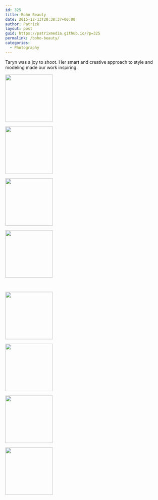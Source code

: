 ```yaml
---
id: 325
title: Boho Beauty
date: 2015-12-13T20:38:37+00:00
author: Patrick
layout: post
guid: https://patrixmedia.github.io/?p=325
permalink: /boho-beauty/
categories:
  - Photography
---
```

Taryn was a joy to shoot. Her smart and creative approach to style and modeling made our work inspiring.

<div id='gallery-27' class='gallery galleryid-325 gallery-columns-4 gallery-size-thumbnail'>
  <dl class='gallery-item'>
    <dt class='gallery-icon portrait'>
      <a href='https://patrixmedia.github.io/wp-content/uploads/2015/12/Taryn-8.jpg'><img width="150" height="150" src="https://patrixmedia.github.io/wp-content/uploads/2015/12/Taryn-8-150x150.jpg" class="attachment-thumbnail size-thumbnail" alt="" srcset="https://patrixmedia.github.io/wp-content/uploads/2015/12/Taryn-8-150x150.jpg 150w, https://patrixmedia.github.io/wp-content/uploads/2015/12/Taryn-8-180x180.jpg 180w, https://patrixmedia.github.io/wp-content/uploads/2015/12/Taryn-8-300x300.jpg 300w" sizes="(max-width: 150px) 100vw, 150px" /></a>
    </dt>
  </dl>
  
  <dl class='gallery-item'>
    <dt class='gallery-icon portrait'>
      <a href='https://patrixmedia.github.io/wp-content/uploads/2015/12/Taryn-5.jpg'><img width="150" height="150" src="https://patrixmedia.github.io/wp-content/uploads/2015/12/Taryn-5-150x150.jpg" class="attachment-thumbnail size-thumbnail" alt="" srcset="https://patrixmedia.github.io/wp-content/uploads/2015/12/Taryn-5-150x150.jpg 150w, https://patrixmedia.github.io/wp-content/uploads/2015/12/Taryn-5-180x180.jpg 180w, https://patrixmedia.github.io/wp-content/uploads/2015/12/Taryn-5-300x300.jpg 300w" sizes="(max-width: 150px) 100vw, 150px" /></a>
    </dt>
  </dl>
  
  <dl class='gallery-item'>
    <dt class='gallery-icon portrait'>
      <a href='https://patrixmedia.github.io/wp-content/uploads/2015/12/Taryn-1.jpg'><img width="150" height="150" src="https://patrixmedia.github.io/wp-content/uploads/2015/12/Taryn-1-150x150.jpg" class="attachment-thumbnail size-thumbnail" alt="" srcset="https://patrixmedia.github.io/wp-content/uploads/2015/12/Taryn-1-150x150.jpg 150w, https://patrixmedia.github.io/wp-content/uploads/2015/12/Taryn-1-180x180.jpg 180w, https://patrixmedia.github.io/wp-content/uploads/2015/12/Taryn-1-300x300.jpg 300w" sizes="(max-width: 150px) 100vw, 150px" /></a>
    </dt>
  </dl>
  
  <dl class='gallery-item'>
    <dt class='gallery-icon portrait'>
      <a href='https://patrixmedia.github.io/wp-content/uploads/2015/12/Taryn-1-2.jpg'><img width="150" height="150" src="https://patrixmedia.github.io/wp-content/uploads/2015/12/Taryn-1-2-150x150.jpg" class="attachment-thumbnail size-thumbnail" alt="" srcset="https://patrixmedia.github.io/wp-content/uploads/2015/12/Taryn-1-2-150x150.jpg 150w, https://patrixmedia.github.io/wp-content/uploads/2015/12/Taryn-1-2-180x180.jpg 180w, https://patrixmedia.github.io/wp-content/uploads/2015/12/Taryn-1-2-300x300.jpg 300w" sizes="(max-width: 150px) 100vw, 150px" /></a>
    </dt>
  </dl>
  
  <br style="clear: both" />
  
  <dl class='gallery-item'>
    <dt class='gallery-icon landscape'>
      <a href='https://patrixmedia.github.io/wp-content/uploads/2015/12/Taryn-15.jpg'><img width="150" height="150" src="https://patrixmedia.github.io/wp-content/uploads/2015/12/Taryn-15-150x150.jpg" class="attachment-thumbnail size-thumbnail" alt="" srcset="https://patrixmedia.github.io/wp-content/uploads/2015/12/Taryn-15-150x150.jpg 150w, https://patrixmedia.github.io/wp-content/uploads/2015/12/Taryn-15-180x180.jpg 180w, https://patrixmedia.github.io/wp-content/uploads/2015/12/Taryn-15-300x300.jpg 300w" sizes="(max-width: 150px) 100vw, 150px" /></a>
    </dt>
  </dl>
  
  <dl class='gallery-item'>
    <dt class='gallery-icon landscape'>
      <a href='https://patrixmedia.github.io/wp-content/uploads/2015/12/Taryn-16.jpg'><img width="150" height="150" src="https://patrixmedia.github.io/wp-content/uploads/2015/12/Taryn-16-150x150.jpg" class="attachment-thumbnail size-thumbnail" alt="" srcset="https://patrixmedia.github.io/wp-content/uploads/2015/12/Taryn-16-150x150.jpg 150w, https://patrixmedia.github.io/wp-content/uploads/2015/12/Taryn-16-180x180.jpg 180w, https://patrixmedia.github.io/wp-content/uploads/2015/12/Taryn-16-300x300.jpg 300w" sizes="(max-width: 150px) 100vw, 150px" /></a>
    </dt>
  </dl>
  
  <dl class='gallery-item'>
    <dt class='gallery-icon portrait'>
      <a href='https://patrixmedia.github.io/wp-content/uploads/2015/12/Taryn-13.jpg'><img width="150" height="150" src="https://patrixmedia.github.io/wp-content/uploads/2015/12/Taryn-13-150x150.jpg" class="attachment-thumbnail size-thumbnail" alt="" srcset="https://patrixmedia.github.io/wp-content/uploads/2015/12/Taryn-13-150x150.jpg 150w, https://patrixmedia.github.io/wp-content/uploads/2015/12/Taryn-13-180x180.jpg 180w, https://patrixmedia.github.io/wp-content/uploads/2015/12/Taryn-13-300x300.jpg 300w" sizes="(max-width: 150px) 100vw, 150px" /></a>
    </dt>
  </dl>
  
  <dl class='gallery-item'>
    <dt class='gallery-icon landscape'>
      <a href='https://patrixmedia.github.io/wp-content/uploads/2015/12/Taryn-17.jpg'><img width="150" height="150" src="https://patrixmedia.github.io/wp-content/uploads/2015/12/Taryn-17-150x150.jpg" class="attachment-thumbnail size-thumbnail" alt="" srcset="https://patrixmedia.github.io/wp-content/uploads/2015/12/Taryn-17-150x150.jpg 150w, https://patrixmedia.github.io/wp-content/uploads/2015/12/Taryn-17-180x180.jpg 180w, https://patrixmedia.github.io/wp-content/uploads/2015/12/Taryn-17-300x300.jpg 300w" sizes="(max-width: 150px) 100vw, 150px" /></a>
    </dt>
  </dl>
  
  <br style="clear: both" />
</div>